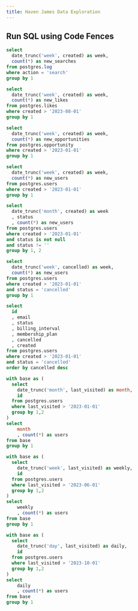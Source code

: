 ```yaml
---
title: Haven James Data Exploration
---
```


<LineChart
    data={users_by_week}
    y=new_users
    title = "Users by Month"
/>

<LineChart
    data={users_by_week_status}
    y=new_users
    title = "Users by Month Status"
    series = status
/>

<BarChart
    data={users_by_week_status}
    x=week
    y=new_users
    series = status
/>

<BarChart
    data={users_by_week_status}
    x=week
    y=new_users
    series = status
    type = stacked100
/>

<LineChart
    data={churned_by_week}
    y=new_users
    title = "Churned by Month"
/>

<DataTable data={churned} search=true>
    <Column id=id />
    <Column id=status />
    <Column id=billing_interval />
    <Column id=membership_plan />
    <Column id=created />
    <Column id=cancelled />
</DataTable>

<LineChart
    data={opportunities_created_by_week}
    y=new_opportunities
    title = "Opportunities Added by Week"
/>

<LineChart
    data={user_likes_by_week}
    y=new_likes
    title = "New Opportunity Likes by Week"
/>

<LineChart
    data={active_users_monthly}
    y=users
    title = "Monthly Active Users"
/>

<LineChart
    data={active_users_weekly}
    y=users
    title = "Weekly Active Users"
/>

<LineChart
    data={active_users_daily}
    y=users
    title = "Daily Active Users"
/>


<LineChart
    data={user_search_by_week}
    y=new_searches
    title = "Users Searches by Week"
/>

## Run SQL using Code Fences

```sql user_search_by_week
select 
  date_trunc('week', created) as week,
  count(*) as new_searches
from postgres.log
where action = 'search'
group by 1
```

```sql user_likes_by_week
select 
  date_trunc('week', created) as week,
  count(*) as new_likes
from postgres.likes
where created > '2023-08-01'
group by 1
```

```sql opportunities_created_by_week
select 
  date_trunc('week', created) as week,
  count(*) as new_opportunities
from postgres.opportunity
where created > '2023-01-01'
group by 1
```

```sql users_by_week
select 
  date_trunc('week', created) as week,
  count(*) as new_users
from postgres.users
where created > '2023-01-01'
group by 1
```

```sql users_by_week_status
select 
  date_trunc('month', created) as week
  , status
  , count(*) as new_users
from postgres.users
where created > '2023-01-01'
and status is not null 
and status != ''
group by 1, 2
```

```sql churned_by_week
select 
  date_trunc('week', cancelled) as week,
  count(*) as new_users
from postgres.users
where created > '2023-01-01'
and status = 'cancelled'
group by 1
```

```sql churned
select 
  id
  , email
  , status
  , billing_interval
  , membership_plan
  , cancelled
  , created
from postgres.users
where created > '2023-01-01'
and status = 'cancelled'
order by cancelled desc

```

```sql active_users_monthly
with base as (
  select 
    date_trunc('month', last_visited) as month,
    id
  from postgres.users
  where last_visited > '2023-01-01'
  group by 1,2
)
select 
    month
    , count(*) as users
from base
group by 1
```

```sql active_users_weekly
with base as (
  select 
    date_trunc('week', last_visited) as weekly,
    id
  from postgres.users
  where last_visited > '2023-06-01'
  group by 1,2
)
select 
    weekly
    , count(*) as users
from base
group by 1
```

```sql active_users_daily
with base as (
  select 
    date_trunc('day', last_visited) as daily,
    id
  from postgres.users
  where last_visited > '2023-10-01'
  group by 1,2
)
select 
    daily
    , count(*) as users
from base
group by 1
```